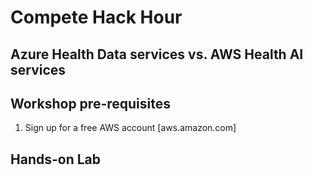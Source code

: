 # Compete Hack Hour 
## Azure Health Data services vs. AWS Health AI services

## Workshop pre-requisites
1. Sign up for a free AWS account [aws.amazon.com]

## Hands-on Lab

# 
